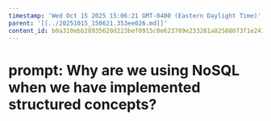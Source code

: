 ```yaml
---
timestamp: 'Wed Oct 15 2025 15:06:21 GMT-0400 (Eastern Daylight Time)'
parent: '[[../20251015_150621.353ee026.md]]'
content_id: b0a310ebb28935620d223bef0915c0e623789e233281a82588073f1e2414c2c1
---
```


# prompt: Why are we using NoSQL when we have implemented structured concepts?
